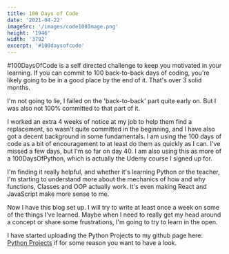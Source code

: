 ```yaml
---
title: 100 Days of Code
date: '2021-04-22'
imageSrc: '/images/code100Image.png'
height: '1946'
width: '3792'
excerpt: '#100daysofcode'
---
```


#100DaysOfCode is a self directed challenge to keep you motivated in your learning. If you can commit to 100 back-to-back days of coding, you're likely going to be in a good place by the end of it. That's over 3 solid months.

I'm not going to lie, I failed on the 'back-to-back' part quite early on. But I was also not 100% committed to that part of it.

I worked an extra 4 weeks of notice at my job to help them find a replacement, so wasn't quite committed in the beginning, and I have also got a decent background in some fundamentals. I am using the 100 days of code as a bit of encouragement to at least do them as quickly as I can. I've missed a few days, but I'm so far on day 40. I am also using this as more of a 100DaysOfPython, which is actually the Udemy course I signed up for.

I'm finding it really helpful, and whether it's learning Python or the teacher, I'm starting to understand more about the mechanics of how and why functions, Classes and OOP actually work. It's even making React and JavaScript make more sense to me.

Now I have this blog set up. I will try to write at least once a week on some of the things I've learned. Maybe when I need to really get my head around a concept or share some frustrations, I'm going to try to learn in the open.

I have started uploading the Python Projects to my github page here: <a href='https://github.com/and-why/PythonProjects'>Python Projects</a> if for some reason you want to have a look.
